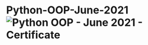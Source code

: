 # Python-OOP-June-2021![Python OOP - June 2021 - Certificate](https://user-images.githubusercontent.com/77938348/159138307-7da7a8a0-cc88-4e28-92e7-dfacd8594049.jpeg)
